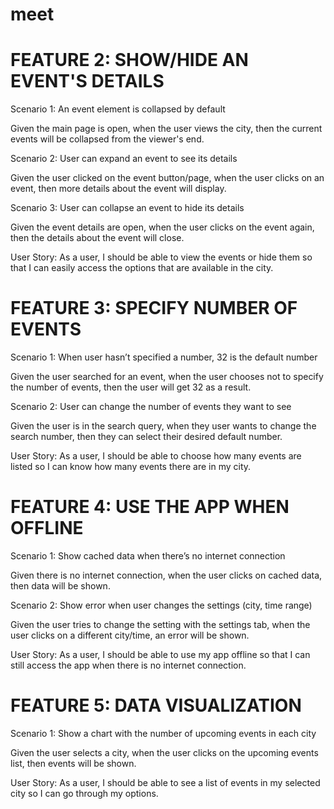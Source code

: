 # meet

# FEATURE 2: SHOW/HIDE AN EVENT'S DETAILS 

Scenario 1: An event element is collapsed by default

Given the main page is open, when the user views the city, then the current events will be collapsed from the viewer's end. 

Scenario 2: User can expand an event to see its details

Given the user clicked on the event button/page, when the user clicks on an event, then more details about the event will display.

Scenario 3: User can collapse an event to hide its details

Given the event details are open, when the user clicks on the event again, then the details about the event will close. 

User Story: As a user, I should be able to view the events or hide them so that I can easily access the options that are available in the city.


# FEATURE 3: SPECIFY NUMBER OF EVENTS

Scenario 1: When user hasn’t specified a number, 32 is the default number

Given the user searched for an event, when the user chooses not to specify the number of events, then the user will get 32 as a result. 

Scenario 2: User can change the number of events they want to see

Given the user is in the search query, when they user wants to change the search number, then they can select their desired default number. 

User Story: As a user, I should be able to choose how many events are listed so I can know how many events there are in my city. 

# FEATURE 4: USE THE APP WHEN OFFLINE

Scenario 1: Show cached data when there’s no internet connection

Given there is no internet connection, when the user clicks on cached data, then data will be shown. 

Scenario 2: Show error when user changes the settings (city, time range)

Given the user tries to change the setting with the settings tab, when the user clicks on a different city/time, an error will be shown. 

User Story: As a user, I should be able to use my app offline so that I can still access the app when there is no internet connection. 

# FEATURE 5: DATA VISUALIZATION

Scenario 1: Show a chart with the number of upcoming events in each city

Given the user selects a city, when the user clicks on the upcoming events list, then events will be shown. 

User Story: As a user, I should be able to see a list of events in my selected city so I can go through my options.
